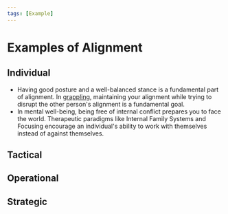 ```yaml
---
tags: [Example]
---
```


# Examples of Alignment

## Individual
* Having good posture and a well-balanced stance is a fundamental part of alignment. In [grappling](https://youtu.be/E8IrfgXl3cE), maintaining your alignment while trying to disrupt the other person's alignment is a fundamental goal. 
* In mental well-being, being free of internal conflict prepares you to face the world. Therapeutic paradigms like Internal Family Systems and Focusing encourage an individual's ability to work with themselves instead of against themselves.
## Tactical

## Operational

## Strategic
